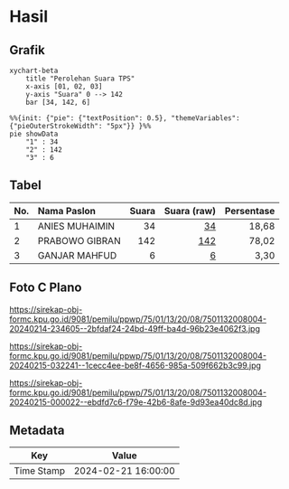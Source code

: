 # Hasil

## Grafik

```mermaid
xychart-beta
    title "Perolehan Suara TPS"
    x-axis [01, 02, 03]
    y-axis "Suara" 0 --> 142
    bar [34, 142, 6]
```

```mermaid
%%{init: {"pie": {"textPosition": 0.5}, "themeVariables": {"pieOuterStrokeWidth": "5px"}} }%%
pie showData
    "1" : 34
    "2" : 142
    "3" : 6
```

## Tabel

| No. | Nama Paslon    | Suara | Suara (raw) | Persentase |
|:--- |:-------------- | -----:| -----------:| ----------:|
| 1   | ANIES MUHAIMIN | 34    | [34][p-1]   | 18,68      |
| 2   | PRABOWO GIBRAN | 142   | [142][p-2]  | 78,02      |
| 3   | GANJAR MAHFUD  | 6     | [6][p-3]    | 3,30       |


[p-1]: https://github.com/gigit-pemilu/pemilu-2024-75-gorontalo/blob/main/pilpres/hitung-suara/sub/75-gorontalo/sub/01-gorontalo/sub/13-tolangohula/sub/2008-bina-jaya/sub/004-tps/sub/paslon-1.txt
[p-2]: https://github.com/gigit-pemilu/pemilu-2024-75-gorontalo/blob/main/pilpres/hitung-suara/sub/75-gorontalo/sub/01-gorontalo/sub/13-tolangohula/sub/2008-bina-jaya/sub/004-tps/sub/paslon-2.txt
[p-3]: https://github.com/gigit-pemilu/pemilu-2024-75-gorontalo/blob/main/pilpres/hitung-suara/sub/75-gorontalo/sub/01-gorontalo/sub/13-tolangohula/sub/2008-bina-jaya/sub/004-tps/sub/paslon-3.txt

## Foto C Plano

https://sirekap-obj-formc.kpu.go.id/9081/pemilu/ppwp/75/01/13/20/08/7501132008004-20240214-234605--2bfdaf24-24bd-49ff-ba4d-96b23e4062f3.jpg

https://sirekap-obj-formc.kpu.go.id/9081/pemilu/ppwp/75/01/13/20/08/7501132008004-20240215-032241--1cecc4ee-be8f-4656-985a-509f662b3c99.jpg

https://sirekap-obj-formc.kpu.go.id/9081/pemilu/ppwp/75/01/13/20/08/7501132008004-20240215-000022--ebdfd7c6-f79e-42b6-8afe-9d93ea40dc8d.jpg


## Metadata

| Key        | Value               |
| ---------- | ------------------- |
| Time Stamp | 2024-02-21 16:00:00 |



